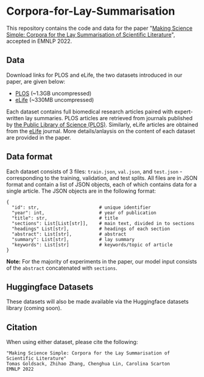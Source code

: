 # Corpora-for-Lay-Summarisation

This repository contains the code and data for the paper "[Making Science Simple: Corpora for the Lay Summarisation of Scientific Literature](https://arxiv.org/abs/2210.09932)", accepted in EMNLP 2022.

## Data

Download links for PLOS and eLife, the two datasets introduced in our paper, are given below:

* [PLOS](https://drive.google.com/file/d/1lZ6PCAtXvmGjRZyp3vQQCEgO_yerH62Q/view?usp=sharing) (~1.3GB uncompressed)
* [eLife](https://drive.google.com/file/d/1WKW8BAqluOlXrpy1B9mV3j3CtAK3JdnE/view?usp=sharing) (~330MB uncompressed)

Each dataset contains full biomedical research articles paired with expert-written lay summaries. PLOS articles are retrieved from journals published by [the Public Library of Science (PLOS)](https://plos.org/). Similarly, eLife articles are obtained from the [eLife](https://elifesciences.org/) journal. More details/anlaysis on the content of each dataset are provided in the paper.

## Data format
Each dataset consists of 3 files: `train.json`, `val.json`, and `test.json` - corresponding to the training, validation, and test splits. All files are in JSON format and contain a list of JSON objects, each of which contains data for a single article. The JSON objects are in the following format:

```
{
  "id": str,                      # unique identifier
  "year": int,                    # year of publication
  "title": str,                   # title
  "sections": List[List[str]],    # main text, divided in to sections
  "headings" List[str],           # headings of each section
  "abstract": List[str],          # abstract
  "summary": List[str],           # lay summary
  "keywords": List[str]           # keywords/topic of article
}
```
**Note:** For the majority of experiments in the paper, our model input consists of the `abstract` concatenated with `sections`. 

## Huggingface Datasets

These datasets will also be made available via the Huggingface datasets library (coming soon).

## Citation

When using either dataset, please cite the following:

```
"Making Science Simple: Corpora for the Lay Summarisation of Scientific Literature"
Tomas Goldsack, Zhihao Zhang, Chenghua Lin, Carolina Scarton
EMNLP 2022
```
